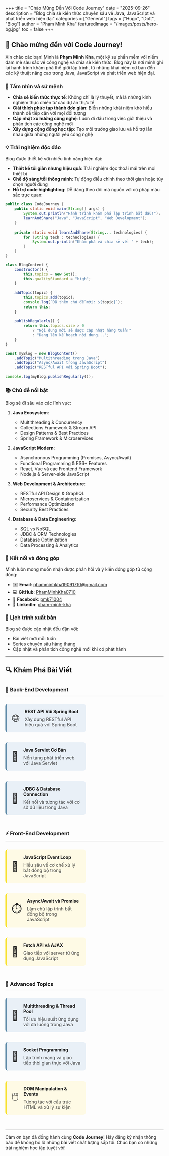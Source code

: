 +++
title = "Chào Mừng Đến Với Code Journey"
date = "2025-09-26"
description = "Blog chia sẻ kiến thức chuyên sâu về Java, JavaScript và phát triển web hiện đại"
categories = ["General"]
tags = ["Hugo", "DoIt", "Blog"]
author = "Phạm Minh Kha"
featuredImage = "/images/posts/hero-bg.jpg"
toc = false
+++

## 👋 Chào mừng đến với Code Journey!

Xin chào các bạn! Mình là **Phạm Minh Kha**, một kỹ sư phần mềm với niềm đam mê sâu sắc về công nghệ và chia sẻ kiến thức. Blog này là nơi mình ghi lại hành trình khám phá thế giới lập trình, từ những khái niệm cơ bản đến các kỹ thuật nâng cao trong Java, JavaScript và phát triển web hiện đại.

### 🚀 Tầm nhìn và sứ mệnh

- **Chia sẻ kiến thức thực tế**: Không chỉ là lý thuyết, mà là những kinh nghiệm thực chiến từ các dự án thực tế
- **Giải thích phức tạp thành đơn giản**: Biến những khái niệm khó hiểu thành dễ tiếp cận với mọi đối tượng
- **Cập nhật xu hướng công nghệ**: Luôn đi đầu trong việc giới thiệu và phân tích các công nghệ mới
- **Xây dựng cộng đồng học tập**: Tạo môi trường giao lưu và hỗ trợ lẫn nhau giữa những người yêu công nghệ

### 💡 Trải nghiệm độc đáo

Blog được thiết kế với nhiều tính năng hiện đại:

- **Thiết kế tối giản nhưng hiệu quả**: Trải nghiệm đọc thoải mái trên mọi thiết bị
- **Chế độ sáng/tối thông minh**: Tự động điều chỉnh theo thời gian hoặc tùy chọn người dùng
- **Hỗ trợ code highlighting**: Dễ dàng theo dõi mã nguồn với cú pháp màu sắc trực quan:

```java
public class CodeJourney {
    public static void main(String[] args) {
        System.out.println("Hành trình khám phá lập trình bắt đầu!");
        learnAndShare("Java", "JavaScript", "Web Development");
    }
    
    private static void learnAndShare(String... technologies) {
        for (String tech : technologies) {
            System.out.println("Khám phá và chia sẻ về: " + tech);
        }
    }
}
```

```javascript
class BlogContent {
    constructor() {
        this.topics = new Set();
        this.qualityStandard = "high";
    }
    
    addTopic(topic) {
        this.topics.add(topic);
        console.log(`Đã thêm chủ đề mới: ${topic}`);
        return this;
    }
    
    publishRegularly() {
        return this.topics.size > 0 
            ? "Nội dung mới sẽ được cập nhật hàng tuần!" 
            : "Đang lên kế hoạch nội dung...";
    }
}

const myBlog = new BlogContent()
    .addTopic("Multithreading trong Java")
    .addTopic("Async/Await trong JavaScript")
    .addTopic("RESTful API với Spring Boot");
    
console.log(myBlog.publishRegularly());
```

### 📚 Chủ đề nổi bật

Blog sẽ đi sâu vào các lĩnh vực:

1. **Java Ecosystem**: 
   - Multithreading & Concurrency
   - Collections Framework & Stream API
   - Design Patterns & Best Practices
   - Spring Framework & Microservices

2. **JavaScript Modern**:
   - Asynchronous Programming (Promises, Async/Await)
   - Functional Programming & ES6+ Features
   - React, Vue và các Frontend Framework
   - Node.js & Server-side JavaScript

3. **Web Development & Architecture**:
   - RESTful API Design & GraphQL
   - Microservices & Containerization
   - Performance Optimization
   - Security Best Practices

4. **Database & Data Engineering**:
   - SQL vs NoSQL
   - JDBC & ORM Technologies
   - Database Optimization
   - Data Processing & Analytics

### 🔗 Kết nối và đóng góp

Mình luôn mong muốn nhận được phản hồi và ý kiến đóng góp từ cộng đồng:

- ✉️ **Email**: phamminhkha19091710@gmail.com
- 💻 **GitHub**: [PhamMinhKha0710](https://github.com/PhamMinhKha0710)
- 👥 **Facebook**: [pmk71004](https://www.facebook.com/pmk71004/)
- 💼 **LinkedIn**: [pham-minh-kha](https://linkedin.com/in/pham-minh-kha)

### 📅 Lịch trình xuất bản

Blog sẽ được cập nhật đều đặn với:
- Bài viết mới mỗi tuần
- Series chuyên sâu hàng tháng
- Cập nhật và phân tích công nghệ mới khi có phát hành

---

## 🔍 Khám Phá Bài Viết

<div class="featured-posts">
  <div class="category-section">
    <h3>🚀 Back-End Development</h3>
    <div class="post-cards">
      <a href="/posts/rest-api-voi-spring-boot" class="post-card java-card">
        <div class="post-icon">🌐</div>
        <div class="post-info">
          <h4>REST API Với Spring Boot</h4>
          <p>Xây dựng RESTful API hiệu quả với Spring Boot</p>
        </div>
      </a>
      <a href="/posts/java-servlet-co-ban" class="post-card java-card">
        <div class="post-icon">📝</div>
        <div class="post-info">
          <h4>Java Servlet Cơ Bản</h4>
          <p>Nền tảng phát triển web với Java Servlet</p>
        </div>
      </a>
      <a href="/posts/jdbc-va-database-connection" class="post-card java-card">
        <div class="post-icon">💾</div>
        <div class="post-info">
          <h4>JDBC & Database Connection</h4>
          <p>Kết nối và tương tác với cơ sở dữ liệu trong Java</p>
        </div>
      </a>
    </div>
  </div>
  
  <div class="category-section">
    <h3>⚡ Front-End Development</h3>
    <div class="post-cards">
      <a href="/posts/javascript-event-loop" class="post-card js-card">
        <div class="post-icon">🔄</div>
        <div class="post-info">
          <h4>JavaScript Event Loop</h4>
          <p>Hiểu sâu về cơ chế xử lý bất đồng bộ trong JavaScript</p>
        </div>
      </a>
      <a href="/posts/async-await-va-promise" class="post-card js-card">
        <div class="post-icon">⏱️</div>
        <div class="post-info">
          <h4>Async/Await và Promise</h4>
          <p>Làm chủ lập trình bất đồng bộ trong JavaScript</p>
        </div>
      </a>
      <a href="/posts/fetch-api-va-ajax" class="post-card js-card">
        <div class="post-icon">📡</div>
        <div class="post-info">
          <h4>Fetch API và AJAX</h4>
          <p>Giao tiếp với server từ ứng dụng JavaScript</p>
        </div>
      </a>
    </div>
  </div>
  
  <div class="category-section">
    <h3>🧩 Advanced Topics</h3>
    <div class="post-cards">
      <a href="/posts/multithreading-va-thread-pool" class="post-card java-card">
        <div class="post-icon">🧵</div>
        <div class="post-info">
          <h4>Multithreading & Thread Pool</h4>
          <p>Tối ưu hiệu suất ứng dụng với đa luồng trong Java</p>
        </div>
      </a>
      <a href="/posts/socket-programming-trong-java" class="post-card java-card">
        <div class="post-icon">🔌</div>
        <div class="post-info">
          <h4>Socket Programming</h4>
          <p>Lập trình mạng và giao tiếp thời gian thực với Java</p>
        </div>
      </a>
      <a href="/posts/dom-manipulation-va-events" class="post-card js-card">
        <div class="post-icon">🖱️</div>
        <div class="post-info">
          <h4>DOM Manipulation & Events</h4>
          <p>Tương tác với cấu trúc HTML và xử lý sự kiện</p>
        </div>
      </a>
    </div>
  </div>
</div>

<style>
.featured-posts {
  margin: 2rem 0;
}
.category-section {
  margin-bottom: 2rem;
}
.category-section h3 {
  border-bottom: 2px solid #eaeaea;
  padding-bottom: 0.5rem;
  margin-bottom: 1.5rem;
}
.post-cards {
  display: flex;
  flex-wrap: wrap;
  gap: 1rem;
  justify-content: flex-start;
}
.post-card {
  display: flex;
  padding: 1rem;
  border-radius: 8px;
  width: calc(100% - 2rem);
  text-decoration: none !important;
  color: inherit !important;
  transition: transform 0.2s, box-shadow 0.2s;
  margin-bottom: 1rem;
}
.post-card:hover {
  transform: translateY(-3px);
  box-shadow: 0 5px 15px rgba(0,0,0,0.1);
}
.java-card {
  background-color: rgba(225, 235, 245, 0.7);
  border-left: 4px solid #5382a1;
}
.js-card {
  background-color: rgba(255, 250, 220, 0.7);
  border-left: 4px solid #f7df1e;
}
.post-icon {
  font-size: 2rem;
  margin-right: 1rem;
  display: flex;
  align-items: center;
}
.post-info {
  flex: 1;
}
.post-info h4 {
  margin: 0 0 0.5rem 0;
}
.post-info p {
  margin: 0;
  opacity: 0.8;
  font-size: 0.9rem;
}

/* Dark mode adjustments */
[theme="dark"] .java-card {
  background-color: rgba(45, 55, 65, 0.7);
  border-left: 4px solid #5382a1;
}
[theme="dark"] .js-card {
  background-color: rgba(65, 60, 40, 0.7);
  border-left: 4px solid #f7df1e;
}

@media (min-width: 768px) {
  .post-card {
    width: calc(50% - 2rem);
  }
}
@media (min-width: 1024px) {
  .post-card {
    width: calc(33.33% - 2rem);
  }
}
</style>

---

Cảm ơn bạn đã đồng hành cùng **Code Journey**! Hãy đăng ký nhận thông báo để không bỏ lỡ những bài viết chất lượng sắp tới. Chúc bạn có những trải nghiệm học tập tuyệt vời!
